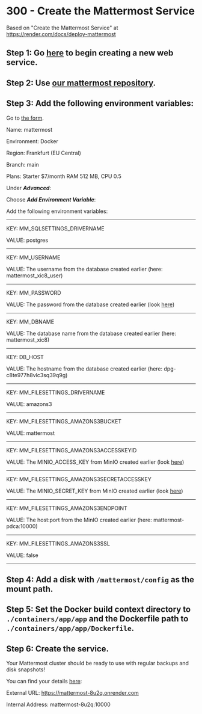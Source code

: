 # 300 - Create the Mattermost Service

Based on "Create the Mattermost Service" at https://render.com/docs/deploy-mattermost

## Step 1: Go [here](https://dashboard.render.com/select-repo?type=web) to begin creating a new web service.

## Step 2: Use [our mattermost repository](https://github.com/vanHeemstraSystems/mattermost-headstart/browse).

## Step 3: Add the following environment variables:

Go to [the form](https://dashboard.render.com/web/new).

Name: mattermost

Environment: Docker

Region: Frankfurt (EU Central)

Branch: main

Plans: Starter $7/month RAM 512 MB, CPU 0.5

Under ***Advanced***:

Choose ***Add Environment Variable***:

Add the following environment variables:
___
KEY: MM_SQLSETTINGS_DRIVERNAME

VALUE: postgres
___
KEY: MM_USERNAME

VALUE: The username from the database created earlier (here: mattermost_xic8_user)
___
KEY: MM_PASSWORD

VALUE: The password from the database created earlier (look [here](https://dashboard.render.com/d/dpg-c8te977h8vlc3sq39q9g/info))
___
KEY: MM_DBNAME

VALUE: The database name from the database created earlier (here: mattermost_xic8)
___
KEY: DB_HOST

VALUE: The hostname from the database created earlier (here: dpg-c8te977h8vlc3sq39q9g)
___
KEY: MM_FILESETTINGS_DRIVERNAME	

VALUE: amazons3
___
KEY: MM_FILESETTINGS_AMAZONS3BUCKET

VALUE: mattermost
___
KEY: MM_FILESETTINGS_AMAZONS3ACCESSKEYID

VALUE: The MINIO_ACCESS_KEY from MinIO created earlier (look [here](https://dashboard.render.com/pserv/srv-c8tf51s41ls5dnacg3m0/env))
___
KEY: MM_FILESETTINGS_AMAZONS3SECRETACCESSKEY

VALUE: The MINIO_SECRET_KEY from MinIO created earlier (look [here](https://dashboard.render.com/pserv/srv-c8tf51s41ls5dnacg3m0/env))
___
KEY: MM_FILESETTINGS_AMAZONS3ENDPOINT

VALUE: The host:port from the MinIO created earlier (here: mattermost-pdca:10000)
___
KEY: MM_FILESETTINGS_AMAZONS3SSL	

VALUE: false
___

## Step 4: Add a disk with ```/mattermost/config``` as the mount path.

## Step 5: Set the Docker build context directory to ```./containers/app/app``` and the Dockerfile path to ```./containers/app/app/Dockerfile```.

## Step 6: Create the service.

Your Mattermost cluster should be ready to use with regular backups and disk snapshots!

You can find your details [here](https://dashboard.render.com/web/srv-c8tgv6fd17cblpocnhmg/deploys/dep-c8tgv8nd17cblpocni30):

External URL: https://mattermost-8u2q.onrender.com

Internal Address: mattermost-8u2q:10000
